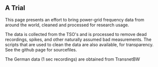 ## A Trial

This page presents an effort to bring power-grid frequency data from around the world, cleaned and processed for research usage.

The data is collected from the TSO's and is processed to remove dead recordings, spikes, and other naturally assumed bad measurements. The scripts that are used to clean the data are also available, for transparency. See the github page for sourcefiles.

The German data (1 sec recordings) are obtained from TransnetBW
